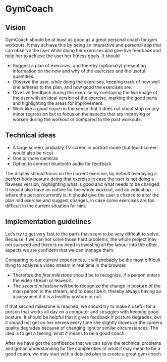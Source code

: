 # GymCoach

## Vision

GymCoach should be at least as good as a great personal coach for gym workouts. It may achieve this by being an interactive and personal app that can observe the user while doing her exercises and give live feedback and help her to achieve the user her fitness goals.
It should

- Suggest a plan of exercises, and thereby (optionally) presenting information on the how and why of the exercises and the useful quantities.
- Observe the user, while doing the exercises, keeping track of how well she adheres to the plan, and how good the exercises are.
- Give live feedback during the exercise by overlaying the live image of the user with an ideal version of the exercise, marking the good parts and highlighting the areas for improvement.
- Work like a good coach in the sense that it does not shout stop on any minor regression but to focus on the aspects that are improving or worsen during the workout or compared to the past workouts.

## Technical ideas

- A large screen, probably TV screen in portrait mode (but touchscreen would also be nice)
- One or more cameras
- Option to connect bluetooth audio for feedback

The display should focus on the current exercise, by default overlaying a perfect body posture doing that exercise in case the user is not doing a flawless version, highlighting what is good and what needs to be changed.
It should also have an outline for the whole workout, and an indication where the person currently is.
It should give the user a chance to alter the plan mid exercise and suggest changes, in case some exercises are too difficult in the current situation for him.

## Implementation guidelines

Let’s try to get very fast to the parts that seem to be very difficult to solve.
Because if we can not solve those hard problems, the whole project may not succeed and there is no need in investing all the labour into the other aspects we are confident that we can manage them.

Comparing to our current experiences, it will probably be the most difficult thing to analyze a video stream in real time in the browser.

- Therefore the _first milestone_ should be to recognize, if a person enters the video stream or leaves it.
- The _second milestone_ will be to recognize the change in posture of the main person in the stream, and to describe it, thereby always having an assessment if it is a healthy posture or not.

If that second milestone is reached, we should try to make it useful for a person that works all day on a computer and struggles with keeping good posture. It should be helpful that it gives feedback if posture degrades, but it should not get on her nerves every time she slightly moves or the camera quality degrades because of changing light or similar circumstances. The idea is to get a feeling, what it means to be a good coach.

After we have got the confidence that we can solve the technical problems and got an understanding for the complexities of what it may mean to be a good coach, we may start with a detailed plan to create a great gym coach.
